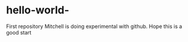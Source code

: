 # hello-world-
First repository 
Mitchell is doing experimental with github. Hope this is a good start 
